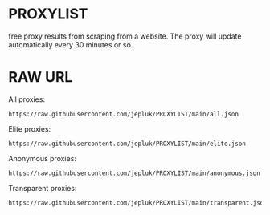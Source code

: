 # PROXYLIST
free proxy results from scraping from a website.
The proxy will update automatically every 30 minutes or so.

# RAW URL
All proxies:
```
https://raw.githubusercontent.com/jepluk/PROXYLIST/main/all.json
```
Elite proxies:
```
https://raw.githubusercontent.com/jepluk/PROXYLIST/main/elite.json
```
Anonymous proxies:
```
https://raw.githubusercontent.com/jepluk/PROXYLIST/main/anonymous.json
```
Transparent proxies:
```
https://raw.githubusercontent.com/jepluk/PROXYLIST/main/transparent.json
```
